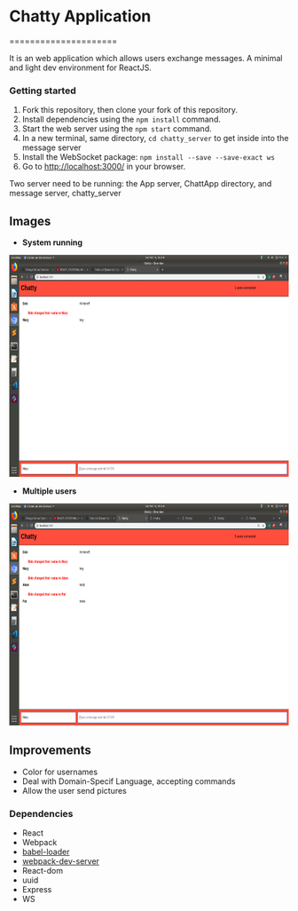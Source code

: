 # Chatty Application
=====================

It is an web application which allows users exchange messages.
A minimal and light dev environment for ReactJS.

### Getting started

1. Fork this repository, then clone your fork of this repository.
2. Install dependencies using the `npm install` command.
3. Start the web server using the `npm start` command.
4. In a new terminal, same directory, `cd chatty_server` to get inside into the message server
5. Install the WebSocket package: `npm install --save --save-exact ws`
6. Go to <http://localhost:3000/> in your browser.

Two server need to be running: the App server, ChattApp directory, and message server, chatty_server



## Images

* **System running**

<img src="docs/running.png" width="600" height="400"/>  


* **Multiple users**

<img src="docs/multiple_users.png" width="600" height="400"/>  



## Improvements
- Color for usernames
- Deal with Domain-Specif Language, accepting commands
- Allow the user send pictures


### Dependencies

* React
* Webpack
* [babel-loader](https://github.com/babel/babel-loader)
* [webpack-dev-server](https://github.com/webpack/webpack-dev-server)
* React-dom
* uuid
* Express
* WS